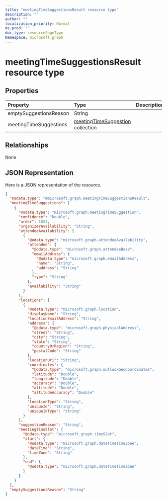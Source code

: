 ```yaml
---
title: "meetingTimeSuggestionsResult resource type"
description: ""
author: ""
localization_priority: Normal
ms.prod: ""
doc_type: resourcePageType
Namespace: microsoft.graph
---
```



# meetingTimeSuggestionsResult resource type



## Properties
|Property|Type|Description|
|:---|:---|:---|
|emptySuggestionsReason|String||
|meetingTimeSuggestions|[meetingTimeSuggestion](../resources/meetingTimeSuggestion.md) collection||

## Relationships
None

## JSON Representation
Here is a JSON representation of the resource.
<!-- {
  "blockType": "resource",
  "@odata.type": "microsoft.graph.meetingTimeSuggestionsResult"
}
-->
``` json
{
  "@odata.type": "#microsoft.graph.meetingTimeSuggestionsResult",
  "meetingTimeSuggestions": [
    {
      "@odata.type": "microsoft.graph.meetingTimeSuggestion",
      "confidence": "Double",
      "order": 1024,
      "organizerAvailability": "String",
      "attendeeAvailability": [
        {
          "@odata.type": "microsoft.graph.attendeeAvailability",
          "attendee": {
            "@odata.type": "microsoft.graph.attendeeBase",
            "emailAddress": {
              "@odata.type": "microsoft.graph.emailAddress",
              "name": "String",
              "address": "String"
            },
            "type": "String"
          },
          "availability": "String"
        }
      ],
      "locations": [
        {
          "@odata.type": "microsoft.graph.location",
          "displayName": "String",
          "locationEmailAddress": "String",
          "address": {
            "@odata.type": "microsoft.graph.physicalAddress",
            "street": "String",
            "city": "String",
            "state": "String",
            "countryOrRegion": "String",
            "postalCode": "String"
          },
          "locationUri": "String",
          "coordinates": {
            "@odata.type": "microsoft.graph.outlookGeoCoordinates",
            "latitude": "Double",
            "longitude": "Double",
            "accuracy": "Double",
            "altitude": "Double",
            "altitudeAccuracy": "Double"
          },
          "locationType": "String",
          "uniqueId": "String",
          "uniqueIdType": "String"
        }
      ],
      "suggestionReason": "String",
      "meetingTimeSlot": {
        "@odata.type": "microsoft.graph.timeSlot",
        "start": {
          "@odata.type": "microsoft.graph.dateTimeTimeZone",
          "dateTime": "String",
          "timeZone": "String"
        },
        "end": {
          "@odata.type": "microsoft.graph.dateTimeTimeZone"
        }
      }
    }
  ],
  "emptySuggestionsReason": "String"
}
```

